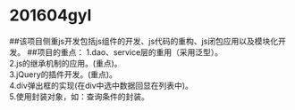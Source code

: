 # 201604gyl
##该项目侧重js开发包括js组件的开发、js代码的重构、js闭包应用以及模块化开发。
##项目的重点：
  1.dao、service层的重用（采用泛型）。<br>
  2.js的继承机制的应用。(重点)。<br>
  3.jQuery的插件开发。(重点)。<br>
  4.div弹出框的实现(在div中选中数据回显在列表中)。<br>
  5.使用封装对象，如：查询条件的封装。<br>
